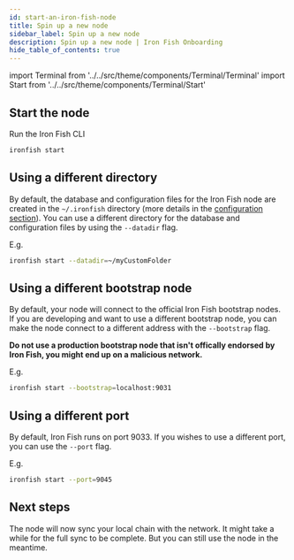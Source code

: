 ```yaml
---
id: start-an-iron-fish-node
title: Spin up a new node
sidebar_label: Spin up a new node
description: Spin up a new node | Iron Fish Onboarding
hide_table_of_contents: true
---
```


import Terminal from '../../src/theme/components/Terminal/Terminal'
import Start from '../../src/theme/components/Terminal/Start'

## Start the node

Run the Iron Fish CLI
```sh
ironfish start
```

<Terminal command={Start} />

## Using a different directory
By default, the database and configuration files for the Iron Fish node are created in the `~/.ironfish` directory (more details in the [configuration section](configuration.md)). You can use a different directory for the database and configuration files by using the `--datadir` flag.

E.g.
```sh
ironfish start --datadir=~/myCustomFolder
```

## Using a different bootstrap node
By default, your node will connect to the official Iron Fish bootstrap nodes.
If you are developing and want to use a different bootstrap node, you can make the node connect to a different address with the `--bootstrap` flag.

**Do not use a production bootstrap node that isn't offically endorsed by Iron Fish, you might end up on a malicious network.**

E.g.
```sh
ironfish start --bootstrap=localhost:9031
```

## Using a different port
By default, Iron Fish runs on port 9033. If you wishes to use a different port, you can use the `--port` flag.

E.g.
```sh
ironfish start --port=9045
```

## Next steps

The node will now sync your local chain with the network. It might take a while for the full sync to be complete. But you can still use the node in the meantime.
